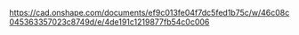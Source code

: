 https://cad.onshape.com/documents/ef9c013fe04f7dc5fed1b75c/w/46c08c045363357023c8749d/e/4de191c1219877fb54c0c006
